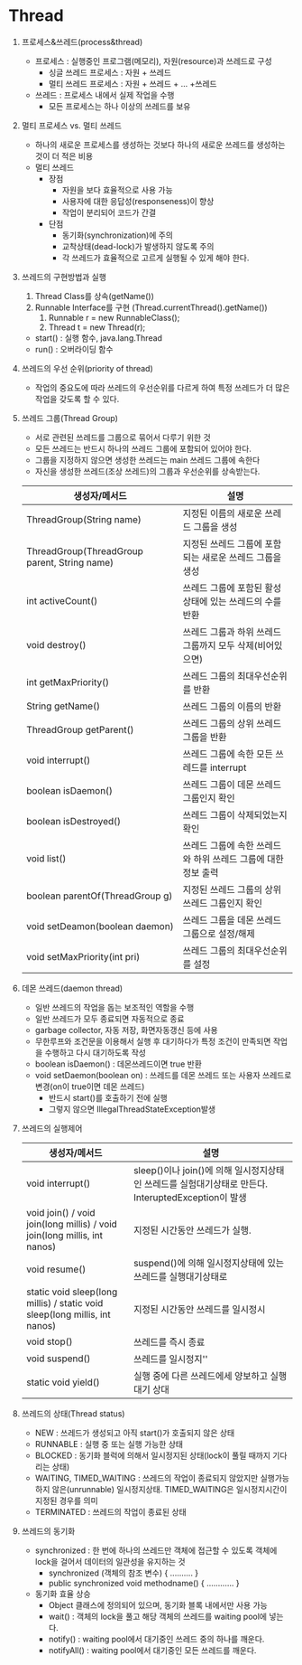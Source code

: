 # Thread

1. 프로세스&쓰레드(process&thread)

   - 프로세스 : 실행중인 프로그램(메모리), 자원(resource)과 쓰레드로 구성
     - 싱글 쓰레드 프로세스 : 자원 + 쓰레드
     - 멀티 쓰레드 프로세스 : 자원 + 쓰레드 + ... +쓰레드
   - 쓰레드 : 프로세스 내에서 실제 작업을 수행
     - 모든 프로세스는 하나 이상의 쓰레드를 보유

2. 멀티 프로세스 vs. 멀티 쓰레드

   - 하나의 새로운 프로세스를 생성하는 것보다 하나의 새로운 쓰레드를 생성하는 것이 더 적은 비용
   - 멀티 쓰레드 
     - 장점 
       - 자원을 보다 효율적으로 사용 가능
       - 사용자에 대한 응답성(responseness)이 향상
       - 작업이 분리되어 코드가 간결
     - 단점
       - 동기화(synchronization)에 주의
       - 교착상태(dead-lock)가 발생하지 않도록 주의
       - 각 쓰레드가 효율적으로 고르게 실행될 수 있게 해야 한다.

3. 쓰레드의 구현방법과 실행

   1. Thread Class를 상속(getName())
   2. Runnable Interface를 구현 (Thread.currentThread().getName())
      1. Runnable r = new RunnableClass();
      2. Thread t = new Thread(r);

   - start() : 실행 함수, java.lang.Thread
   - run() : 오버라이딩 함수

4. 쓰레드의 우선 순위(priority of thread)

   - 작업의 중요도에 따라 쓰레드의 우선순위를 다르게 하여 특정 쓰레드가 더 많은 작업을 갖도록 할 수 있다.

5. 쓰레드 그룹(Thread Group)

   - 서로 관련된 쓰레드를 그룹으로 묶어서 다루기 위한 것
   - 모든 쓰레드는 반드시 하나의 쓰레드 그룹에 포함되어 있어야 한다.
   - 그룹을 지정하지 않으면 생성한 쓰레드는 main 쓰레드 그룹에 속한다
   - 자신을 생성한 쓰레드(조상 쓰레드)의 그룹과 우선순위를 상속받는다.

   | 생성자/메서드                                | 설명                                                         |
   | -------------------------------------------- | ------------------------------------------------------------ |
   | ThreadGroup(String name)                     | 지정된 이름의 새로운 쓰레드 그룹을 생성                      |
   | ThreadGroup(ThreadGroup parent, String name) | 지정된 쓰레드 그룹에 포함되는 새로운 쓰레드 그룹을 생성      |
   | int activeCount()                            | 쓰레드 그룹에 포함된 활성 상태에 있는 쓰레드의 수를 반환     |
   | void destroy()                               | 쓰레드 그룹과 하위 쓰레드 그룹까지 모두 삭제(비어있으면)     |
   | int getMaxPriority()                         | 쓰레드 그룹의 최대우선순위를 반환                            |
   | String getName()                             | 쓰레드 그룹의 이름의 반환                                    |
   | ThreadGroup getParent()                      | 쓰레드 그룹의 상위 쓰레드 그룹을 반환                        |
   | void interrupt()                             | 쓰레드 그룹에 속한 모든 쓰레드를 interrupt                   |
   | boolean isDaemon()                           | 쓰레드 그룹이 데몬 쓰레드 그룹인지 확인                      |
   | boolean isDestroyed()                        | 쓰레드 그룹이 삭제되었는지 확인                              |
   | void list()                                  | 쓰레드 그룹에 속한 쓰레드와 하위 쓰레드 그룹에 대한 정보 출력 |
   | boolean parentOf(ThreadGroup g)              | 지정된 쓰레드 그룹의 상위 쓰레드 그룹인지 확인               |
   | void setDeamon(boolean daemon)               | 쓰레드 그룹을 데몬 쓰레드 그룹으로 설정/해제                 |
   | void setMaxPriority(int pri)                 | 쓰레드 그룹의 최대우선순위를 설정                            |

6. 데몬 쓰레드(daemon thread)

   - 일반 쓰레드의 작업을 돕는 보조적인 역할을 수행
   - 일반 쓰레드가 모두 종료되면 자동적으로 종료
   - garbage collector, 자동 저장, 화면자동갱신 등에 사용
   - 무한루프와 조건문을 이용해서 실행 후 대기하다가 특정 조건이 만족되면 작업을 수행하고 다시 대기하도록 작성
   - boolean isDaemon() : 데몬쓰레드이면 true 반환
   - void setDaemon(boolean on) : 쓰레드를 데몬 쓰레드 또는 사용자 쓰레드로 변경(on이 true이면 데몬 쓰레드)
     - 반드시 start()를 호출하기 전에 실행
     - 그렇지 않으면 IllegalThreadStateException발생

7. 쓰레드의 실행제어

   | 생성자/메서드                                                | 설명                                                         |
   | ------------------------------------------------------------ | ------------------------------------------------------------ |
   | void interrupt()                                             | sleep()이나 join()에 의해 일시정지상태인 쓰레드를 실험대기상태로 만든다. InteruptedException이 발생 |
   | void join() / void join(long millis) / void join(long millis, int nanos) | 지정된 시간동안 쓰레드가 실행.                               |
   | void  resume()                                               | suspend()에 의해 일시정지상태에 있는 쓰레드를 실행대기상태로 |
   | static void sleep(long millis) / static void sleep(long millis, int nanos) | 지정된 시간동안 쓰레드를 일시정시                            |
   | void stop()                                                  | 쓰레드를 즉시 종료                                           |
   | void suspend()                                               | 쓰레드를 일시정지''                                          |
   | static void yield()                                          | 실행 중에 다른 쓰레드에세 양보하고 실행대기 상대             |

8. 쓰레드의 상태(Thread status)

   - NEW : 쓰레드가 생성되고 아직 start()가 호출되지 않은 상태
   - RUNNABLE : 실행 중 또는 실행 가능한 상태
   - BLOCKED : 동기화 블럭에 의해서 일시정지된 상태(lock이 풀릴 때까지 기다리는 상태)
   - WAITING, TIMED_WAITING : 쓰레드의 작업이 종료되지 않았지만 실행가능하지 않은(unrunnable) 일시정지상태. TIMED_WAITING은 일시정지시간이 지정된 경우를 의미
   - TERMINATED : 쓰레드의 작업이 종료된 상태

9. 쓰레드의 동기화 

   - synchronized : 한 번에 하나의 쓰레드만 객체에 접근할 수 있도록 객체에 lock을 걸어서 데이터의 일관성을 유지하는 것
     - synchronized (객체의 참조 변수) { .......... }
     - public synchronized void methodname() { ............ }
   - 동기화 효율 상승 
     - Object 클래스에 정의되어 있으며, 동기화 블록 내에서만 사용 가능
     - wait() : 객체의 lock을 풀고 해당 객체의 쓰레드를 waiting pool에 넣는다.
     - notify() : waiting pool에서 대기중인 쓰레드 중의 하나를 깨운다.
     - notifyAll() : waiting pool에서 대기중인 모든 쓰레드를 깨운다.